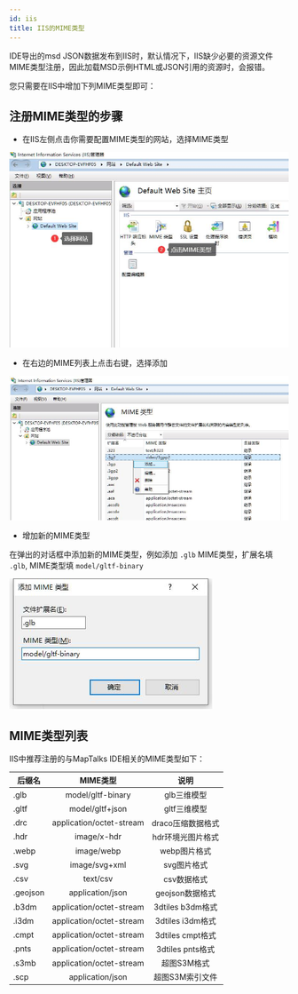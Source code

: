 ```yaml
---
id: iis
title: IIS的MIME类型
---
```


IDE导出的msd JSON数据发布到IIS时，默认情况下，IIS缺少必要的资源文件MIME类型注册，因此加载MSD示例HTML或JSON引用的资源时，会报错。

您只需要在IIS中增加下列MIME类型即可：

## 注册MIME类型的步骤

* 在IIS左侧点击你需要配置MIME类型的网站，选择MIME类型

![选择MIME类型](./assets/iis-1.jpg)

* 在右边的MIME列表上点击右键，选择添加

![添加MIME类型](./assets/iis-2.jpg)

* 增加新的MIME类型

在弹出的对话框中添加新的MIME类型，例如添加 `.glb` MIME类型，扩展名填 `.glb`, MIME类型填 `model/gltf-binary`

![添加MIME类型](./assets/iis-3.jpg)

## MIME类型列表

IIS中推荐注册的与MapTalks IDE相关的MIME类型如下：

|  后缀名 | MIME类型 | 说明 |
|  ----   | :----:  | :----: |
| .glb   | model/gltf-binary | glb三维模型 |
| .gltf   | model/gltf+json | gltf三维模型 |
| .drc    | application/octet-stream | draco压缩数据格式 |
| .hdr    | image/x-hdr | hdr环境光图片格式 |
| .webp   | image/webp | webp图片格式 |
| .svg    | image/svg+xml | svg图片格式 |
| .csv    | text/csv | csv数据格式 |
| .geojson| application/json | geojson数据格式 |
| .b3dm   | application/octet-stream | 3dtiles b3dm格式 |
| .i3dm   | application/octet-stream | 3dtiles i3dm格式 |
| .cmpt   | application/octet-stream | 3dtiles cmpt格式 |
| .pnts   | application/octet-stream | 3dtiles pnts格式 |
| .s3mb   | application/octet-stream | 超图S3M格式      |
| .scp    | application/json         | 超图S3M索引文件  |
